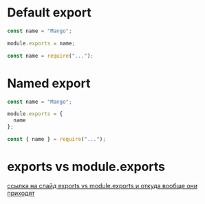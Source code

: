 # Default export

```js
const name = "Mango";

module.exports = name;

const name = require("...");
```

# Named export

```js
const name = "Mango";

module.exports = {
  name
};

const { name } = require("...");
```

# exports vs module.exports

[ссылка на слайд exports vs module.exports и откуда вообще они приходят](https://blog.tableflip.io/the-difference-between-module-exports-and-exports/)

